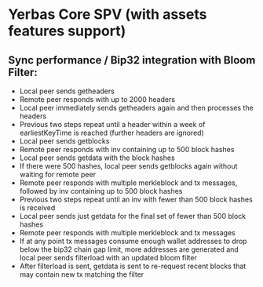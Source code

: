 # Yerbas Core SPV (with assets features support)

## Sync performance / Bip32 integration with Bloom Filter:
- Local peer sends getheaders
- Remote peer responds with up to 2000 headers
- Local peer immediately sends getheaders again and then processes the headers
- Previous two steps repeat until a header within a week of earliestKeyTime is reached (further headers are ignored)
- Local peer sends getblocks
- Remote peer responds with inv containing up to 500 block hashes
- Local peer sends getdata with the block hashes
- If there were 500 hashes, local peer sends getblocks again without waiting for remote peer
- Remote peer responds with multiple merkleblock and tx messages, followed by inv containing up to 500 block hashes
- Previous two steps repeat until an inv with fewer than 500 block hashes is received
- Local peer sends just getdata for the final set of fewer than 500 block hashes
- Remote peer responds with multiple merkleblock and tx messages
- If at any point tx messages consume enough wallet addresses to drop below the bip32 chain gap limit, more addresses are generated and local peer sends filterload with an updated bloom filter
- After filterload is sent, getdata is sent to re-request recent blocks that may contain new tx matching the filter

